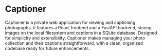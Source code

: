 # Captioner

Captioner is a private web application for viewing and captioning photographs. It features a React frontend and a FastAPI backend, storing images on the local filesystem and captions in a SQLite database. Designed for simplicity and extensibility, Captioner makes managing your photo collection and their captions straightforward, with a clean, organized codebase ready for future enhancements.
